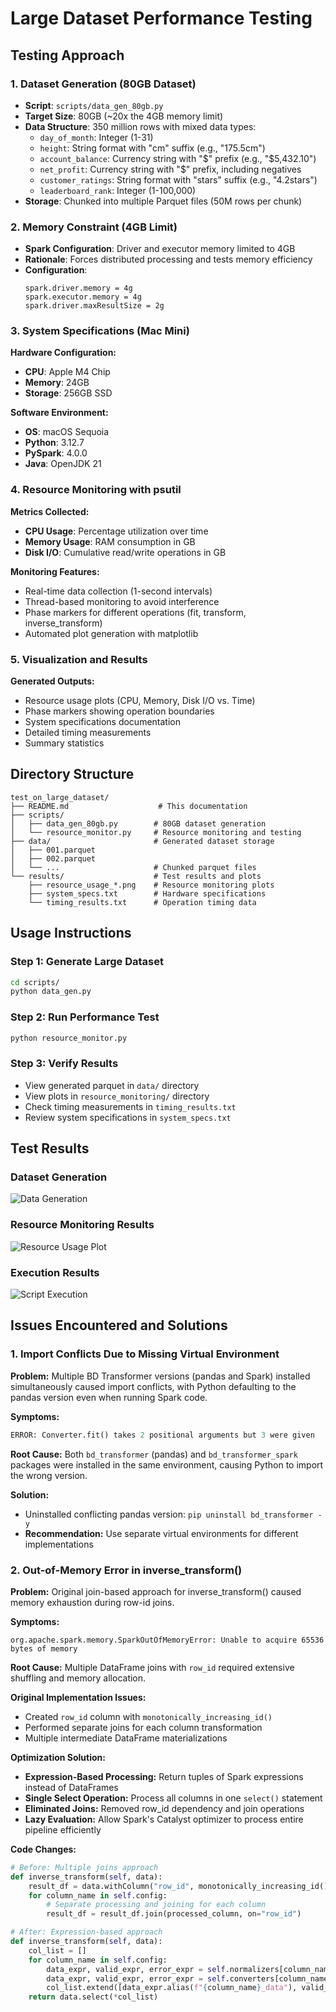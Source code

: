 # Large Dataset Performance Testing

## Testing Approach

### 1. Dataset Generation (80GB Dataset)
- **Script**: `scripts/data_gen_80gb.py`
- **Target Size**: 80GB (~20x the 4GB memory limit)
- **Data Structure**: 350 million rows with mixed data types:
  - `day_of_month`: Integer (1-31)
  - `height`: String format with "cm" suffix (e.g., "175.5cm")
  - `account_balance`: Currency string with "$" prefix (e.g., "$5,432.10")
  - `net_profit`: Currency string with "$" prefix, including negatives
  - `customer_ratings`: String format with "stars" suffix (e.g., "4.2stars")
  - `leaderboard_rank`: Integer (1-100,000)
- **Storage**: Chunked into multiple Parquet files (50M rows per chunk)

### 2. Memory Constraint (4GB Limit)
- **Spark Configuration**: Driver and executor memory limited to 4GB
- **Rationale**: Forces distributed processing and tests memory efficiency
- **Configuration**:
  ```
  spark.driver.memory = 4g
  spark.executor.memory = 4g
  spark.driver.maxResultSize = 2g
  ```

### 3. System Specifications (Mac Mini)
**Hardware Configuration:**
- **CPU**: Apple M4 Chip
- **Memory**: 24GB
- **Storage**: 256GB SSD

**Software Environment:**
- **OS**: macOS Sequoia
- **Python**: 3.12.7
- **PySpark**: 4.0.0
- **Java**: OpenJDK 21

### 4. Resource Monitoring with psutil
**Metrics Collected:**
- **CPU Usage**: Percentage utilization over time
- **Memory Usage**: RAM consumption in GB
- **Disk I/O**: Cumulative read/write operations in GB

**Monitoring Features:**
- Real-time data collection (1-second intervals)
- Thread-based monitoring to avoid interference
- Phase markers for different operations (fit, transform, inverse_transform)
- Automated plot generation with matplotlib

### 5. Visualization and Results
**Generated Outputs:**
- Resource usage plots (CPU, Memory, Disk I/O vs. Time)
- Phase markers showing operation boundaries
- System specifications documentation
- Detailed timing measurements
- Summary statistics

## Directory Structure

```
test_on_large_dataset/
├── README.md                    # This documentation
├── scripts/
│   ├── data_gen_80gb.py        # 80GB dataset generation
│   └── resource_monitor.py     # Resource monitoring and testing
├── data/                       # Generated dataset storage
│   ├── 001.parquet
│   ├── 002.parquet
│   └── ...                     # Chunked parquet files
└── results/                    # Test results and plots
    ├── resource_usage_*.png    # Resource monitoring plots
    ├── system_specs.txt        # Hardware specifications
    └── timing_results.txt      # Operation timing data
```

## Usage Instructions

### Step 1: Generate Large Dataset
```bash
cd scripts/
python data_gen.py
```

### Step 2: Run Performance Test
```bash
python resource_monitor.py
```

### Step 3: Verify Results
- View generated parquet in `data/` directory
- View plots in `resource_monitoring/` directory
- Check timing measurements in `timing_results.txt`
- Review system specifications in `system_specs.txt`



## Test Results

### Dataset Generation
![Data Generation](https://drive.google.com/uc?id=1ygn6vR0E1Hzjez1hvfujOhG3uDZyPxjK)

### Resource Monitoring Results
![Resource Usage Plot](https://drive.google.com/uc?id=1a-l0bGQEqHa75YATz6iupjjq7btmDMAz)


### Execution Results
![Script Execution](https://drive.google.com/uc?id=1XpNUTWUTmTrtwCUiSuleZRfVSq2cILvX)


## Issues Encountered and Solutions

### 1. Import Conflicts Due to Missing Virtual Environment
**Problem:** Multiple BD Transformer versions (pandas and Spark) installed simultaneously caused import conflicts, with Python defaulting to the pandas version even when running Spark code.

**Symptoms:**
```python
ERROR: Converter.fit() takes 2 positional arguments but 3 were given
```

**Root Cause:** Both `bd_transformer` (pandas) and `bd_transformer_spark` packages were installed in the same environment, causing Python to import the wrong version.

**Solution:**
- Uninstalled conflicting pandas version: `pip uninstall bd_transformer -y`
- **Recommendation:** Use separate virtual environments for different implementations

### 2. Out-of-Memory Error in inverse_transform()
**Problem:** Original join-based approach for inverse_transform() caused memory exhaustion during row-id joins.

**Symptoms:**
```
org.apache.spark.memory.SparkOutOfMemoryError: Unable to acquire 65536 bytes of memory
```

**Root Cause:** Multiple DataFrame joins with `row_id` required extensive shuffling and memory allocation.

**Original Implementation Issues:**
- Created `row_id` column with `monotonically_increasing_id()`
- Performed separate joins for each column transformation
- Multiple intermediate DataFrame materializations

**Optimization Solution:**
- **Expression-Based Processing:** Return tuples of Spark expressions instead of DataFrames
- **Single Select Operation:** Process all columns in one `select()` statement
- **Eliminated Joins:** Removed row_id dependency and join operations
- **Lazy Evaluation:** Allow Spark's Catalyst optimizer to process entire pipeline efficiently

**Code Changes:**
```python
# Before: Multiple joins approach
def inverse_transform(self, data):
    result_df = data.withColumn("row_id", monotonically_increasing_id())
    for column_name in self.config:
        # Separate processing and joining for each column
        result_df = result_df.join(processed_column, on="row_id")

# After: Expression-based approach  
def inverse_transform(self, data):
    col_list = []
    for column_name in self.config:
        data_expr, valid_expr, error_expr = self.normalizers[column_name].inverse_normalize(column_name)
        data_expr, valid_expr, error_expr = self.converters[column_name].inverse_convert(data_expr, valid_expr, error_expr)
        col_list.extend([data_expr.alias(f"{column_name}_data"), valid_expr.alias(f"{column_name}_valid"), error_expr.alias(f"{column_name}_error")])
    return data.select(*col_list)
```
